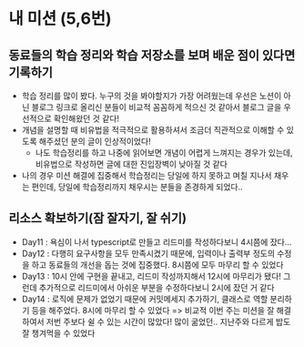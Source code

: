 # 내 미션 (5,6번)
## 동료들의 학습 정리와 학습 저장소를 보며 배운 점이 있다면 기록하기
- 학습 정리를 많이 봤다. 누구의 것을 봐야할지가 가장 어려웠는데 우선은 노션이 아닌 블로그 링크로 올리신 분들이 비교적 꼼꼼하게 적으신 것 같아서 블로그 글을 우선적으로 확인해왔던 것 같다!
- 개념을 설명할 때 비유법을 적극적으로 활용하셔서 조금더 직관적으로 이해할 수 있도록 해주셨던 분의 글이 인상적이었다!
  - 나도 학습정리를 하고 나중에 읽어보면 개념이 어렵게 느껴지는 경우가 있는데, 비유법으로 작성하면 글에 대한 진입장벽이 낮아질 것 같다
- 나의 경우 미션 해결에 집중해서 학습정리는 당일에 하지 못하고 며칠 지나서 채우는 편인데, 당일에 학습정리까지 채우시는 분들을 존경하게 되었다..

## 리소스 확보하기(잠 잘자기, 잘 쉬기)
- Day11 : 욕심이 나서 typescript로 만들고 리드미를 작성하다보니 4시쯤에 잤다...
- Day12 : 다행히 요구사항을 모두 만족시켰기 때문에, 입력이나 출력부 정도의 수정을 하고 동료들의 개선을 돕는 것에 집중했다. 8시쯤에 모두 마무리 할 수 있었다
- Day13 : 10시 안에 구현을 끝내고, 리드미 작성까지해서 12시에 마무리가 됐다! 그런데 추가적으로 리드미에서 아쉬운 부분을 수정하다보니 2시에 잤던 거 같다
- Day14 : 로직에 문제가 없었기 때문에 커밋메세지 추가하기, 클래스로 역할 분리하기 등을 해주었다. 8시에 마무리 할 수 있었다
=> 비교적 이번 주는 미션을 잘 해결하여서 저번 주보다 쉴 수 있는 시간이 많았다! 많이 굶었던.. 지난주와 다르게 밥도 잘 챙겨먹을 수 있었다
